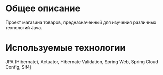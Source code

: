 # Общее описание
Проект магазина товаров, предназначенный для изучения различных технологий Java.

# Используемые технологии
JPA (Hibernate), Actuator, Hibernate Validation, Spring Web, Spring Cloud Config, Slf4j